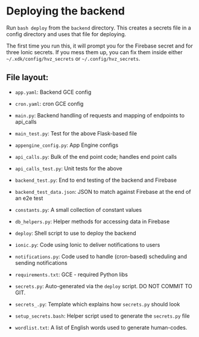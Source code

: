 # Deploying the backend
Run `bash deploy` from the `backend` directory. This creates a secrets file in
a config directory and uses that file for deploying.

The first time you run this, it will prompt you for the Firebase secret and for
three Ionic secrets. If you mess them up, you can fix them inside either
`~/.xdk/config/hvz_secrets` or `~/.config/hvz_secrets`.

## File layout:

* `app.yaml`: Backend GCE config
* `cron.yaml`: cron GCE config
* `main.py`: Backend handling of requests and mapping of endpoints to api_calls
* `main_test.py`: Test for the above Flask-based file
* `appengine_config.py`: App Engine configs

* `api_calls.py`: Bulk of the end point code; handles end point calls
* `api_calls_test.py`: Unit tests for the above
* `backend_test.py`: End to end testing of the backend and Firebase
* `backend_test_data.json`: JSON to match against Firebase at the end of an e2e test
* `constants.py`: A small collection of constant values
* `db_helpers.py`: Helper methods for accessing data in Firebase
* `deploy`: Shell script to use to deploy the backend
* `ionic.py`: Code using Ionic to deliver notifications to users
* `notifications.py`: Code used to handle (cron-based) scheduling and sending notifications
* `requirements.txt`: GCE - required Python libs
* `secrets.py`: Auto-generated via the `deploy` script. DO NOT COMMIT TO GIT.
* `secrets_.py`: Template which explains how `secrets.py` should look
* `setup_secrets.bash`: Helper script used to generate the `secrets.py` file
* `wordlist.txt`: A list of English words used to generate human-codes.
